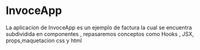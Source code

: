 # InvoceApp
La aplicacion de InvoceApp es un ejemplo de factura  la cual se encuentra  subdividida en componentes , repasaremos conceptos como Hooks , JSX, props,maquetacion css y html 

